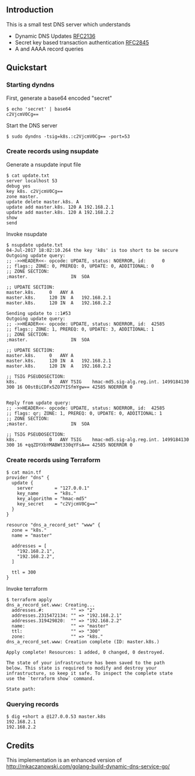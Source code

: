 ## Introduction

This is a small test DNS server which understands

- Dynamic DNS Updates [RFC2136](https://tools.ietf.org/html/rfc2136)
- Secret key based transaction authentication [RFC2845](https://tools.ietf.org/html/rfc2845)
- A and AAAA record queries

## Quickstart
### Starting dyndns
First, generate a base64 encoded "secret"
```
$ echo 'secret' | base64
c2VjcmV0Cg==
```

Start the DNS server
```
$ sudo dyndns -tsig=k8s.:c2VjcmV0Cg== -port=53
```

### Create records using nsupdate
Generate a nsupdate input file
```
$ cat update.txt
server localhost 53
debug yes
key k8s. c2VjcmV0Cg==
zone master.
update delete master.k8s. A
update add master.k8s. 120 A 192.168.2.1
update add master.k8s. 120 A 192.168.2.2
show
send
```

Invoke nsupdate
```
$ nsupdate update.txt 
04-Jul-2017 18:02:10.264 the key 'k8s' is too short to be secure
Outgoing update query:
;; ->>HEADER<<- opcode: UPDATE, status: NOERROR, id:      0
;; flags:; ZONE: 0, PREREQ: 0, UPDATE: 0, ADDITIONAL: 0
;; ZONE SECTION:
;master.				IN	SOA

;; UPDATE SECTION:
master.k8s.		0	ANY	A	
master.k8s.		120	IN	A	192.168.2.1
master.k8s.		120	IN	A	192.168.2.2

Sending update to ::1#53
Outgoing update query:
;; ->>HEADER<<- opcode: UPDATE, status: NOERROR, id:  42585
;; flags:; ZONE: 1, PREREQ: 0, UPDATE: 3, ADDITIONAL: 1
;; ZONE SECTION:
;master.				IN	SOA

;; UPDATE SECTION:
master.k8s.		0	ANY	A	
master.k8s.		120	IN	A	192.168.2.1
master.k8s.		120	IN	A	192.168.2.2

;; TSIG PSEUDOSECTION:
k8s.			0	ANY	TSIG	hmac-md5.sig-alg.reg.int. 1499184130 300 16 O0stBiCDFx5ZO7YISfmYgw== 42585 NOERROR 0 


Reply from update query:
;; ->>HEADER<<- opcode: UPDATE, status: NOERROR, id:  42585
;; flags: qr; ZONE: 1, PREREQ: 0, UPDATE: 0, ADDITIONAL: 1
;; ZONE SECTION:
;master.				IN	SOA

;; TSIG PSEUDOSECTION:
k8s.			0	ANY	TSIG	hmac-md5.sig-alg.reg.int. 1499184130 300 16 +qqZDYXbYMABWt330qYFsA== 42585 NOERROR 0 
```

### Create records using Terraform
```
$ cat main.tf
provider "dns" {
  update {
    server        = "127.0.0.1"
    key_name      = "k8s."
    key_algorithm = "hmac-md5"
    key_secret    = "c2VjcmV0Cg=="
  }
}

resource "dns_a_record_set" "www" {
  zone = "k8s."
  name = "master"

  addresses = [
    "192.168.2.1",
    "192.168.2.2",
  ]

  ttl = 300
}
```

Invoke terraform
```
$ terraform apply
dns_a_record_set.www: Creating...
  addresses.#:          "" => "2"
  addresses.2315472134: "" => "192.168.2.1"
  addresses.319429820:  "" => "192.168.2.2"
  name:                 "" => "master"
  ttl:                  "" => "300"
  zone:                 "" => "k8s."
dns_a_record_set.www: Creation complete (ID: master.k8s.)

Apply complete! Resources: 1 added, 0 changed, 0 destroyed.

The state of your infrastructure has been saved to the path
below. This state is required to modify and destroy your
infrastructure, so keep it safe. To inspect the complete state
use the `terraform show` command.

State path: 
```

### Querying records
```
$ dig +short a @127.0.0.53 master.k8s
192.168.2.1
192.168.2.2
```

## Credits
This implementation is an enhanced version of http://mkaczanowski.com/golang-build-dynamic-dns-service-go/
